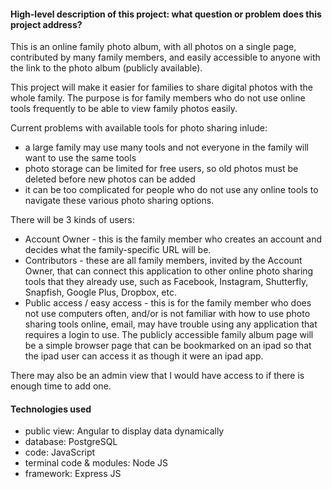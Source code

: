 #### High-level description of this project: what question or problem does this project address?

This is an online family photo album, with all photos on a single page, contributed by many family members, and easily accessible to anyone with the link to the photo album (publicly available).

This project will make it easier for families to share digital photos with the whole family. The purpose is for family members who do not use online tools frequently to be able to view family photos easily. 

Current problems with available tools for photo sharing inlude:

- a large family may use many tools and not everyone in the family will want to use the same tools
- photo storage can be limited for free users, so old photos must be deleted before new photos can be added
- it can be too complicated for people who do not use any online tools to navigate these various photo sharing options.

There will be 3 kinds of users:

- Account Owner - this is the family member who creates an account and decides what the family-specific URL will be.
- Contributors - these are all family members, invited by the Account Owner, that can connect this application to other online photo sharing tools that they already use, such as Facebook, Instagram, Shutterfly, Snapfish, Google Plus, Dropbox, etc.
- Public access / easy access - this is for the family member who does not use computers often, and/or is not familiar with how to use photo sharing tools online, email, may have trouble using any application that requires a login to use. The publicly accessible family album page will be a simple browser page that can be bookmarked on an ipad so that the ipad user can access it as though it were an ipad app.

There may also be an admin view that I would have access to if there is enough time to add one.

#### Technologies used

- public view: Angular to display data dynamically
- database: PostgreSQL
- code: JavaScript
- terminal code & modules: Node JS
- framework: Express JS